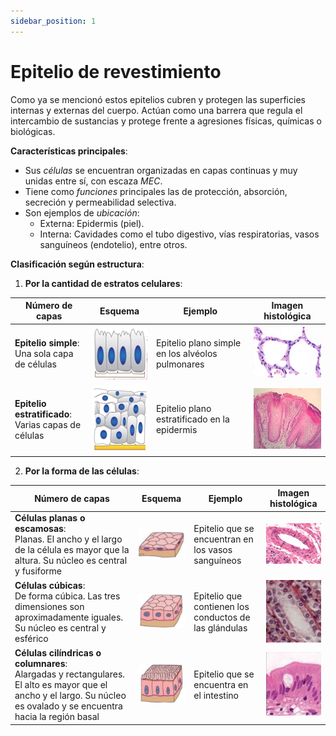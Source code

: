 ```yaml
---
sidebar_position: 1
---
```


# Epitelio de revestimiento

Como ya se mencionó estos epitelios cubren y protegen las superficies internas y externas del cuerpo. Actúan como una barrera que regula el intercambio de sustancias y protege frente a agresiones físicas, químicas o biológicas.

**Características principales**:

- Sus *células* se encuentran organizadas en capas continuas y muy unidas entre sí, con escaza *MEC*.
- Tiene como *funciones* principales las de protección, absorción, secreción y permeabilidad selectiva.
- Son ejemplos de *ubicación*:
    -   Externa: Epidermis (piel).
    -   Interna: Cavidades como el tubo digestivo, vías respiratorias, vasos sanguíneos (endotelio), entre otros.
 
**Clasificación según estructura**:

1.  **Por la cantidad de estratos celulares**:
    
| Número de capas | Esquema | Ejemplo | Imagen histológica |
|-----------|-----------|-----------|-----------|
| **Epitelio simple**:<br/> Una sola capa de células | ![Epitelio simple](/img/histologia/epitelial/de-revestimiento/clasificacion/esquema_epitelio_simple.png) | Epitelio plano simple en los alvéolos pulmonares | ![Alvéolos pulmonares](/img/histologia/epitelial/de-revestimiento/clasificacion/epitelio_simple_alveolo.jpg) |
| **Epitelio estratificado**:<br/> Varias capas de células | ![Epitelio simple](/img/histologia/epitelial/de-revestimiento/clasificacion/esquema_epitelio_estratificado.png) | Epitelio plano estratificado en la epidermis | ![Piel](/img/histologia/epitelial/de-revestimiento/clasificacion/epitelio_estratificado_piel.jpg) |

2.  **Por la forma de las células**:
    

| Número de capas | Esquema | Ejemplo | Imagen histológica |
|-----------|-----------|-----------|-----------|
| **Células planas o escamosas**:<br/>Planas. El ancho y el largo de la célula es mayor que la altura. Su núcleo es central y fusiforme | ![Planas](/img/histologia/epitelial/de-revestimiento/clasificacion/esquema_epitelio_planas.jpg) | Epitelio que se encuentran en los vasos sanguíneos | ![Alvéolos pulmonares](/img/histologia/epitelial/de-revestimiento/clasificacion/epitelio_planas.jpg) |
| **Células cúbicas**:<br/> De forma cúbica. Las tres dimensiones son aproximadamente iguales. Su núcleo es central y esférico | ![Cúbica](/img/histologia/epitelial/de-revestimiento/clasificacion/esquema_epitelio_cubicas.jpg) | Epitelio que contienen los conductos de las glándulas | ![Piel](/img/histologia/epitelial/de-revestimiento/clasificacion/epitelio_cubicas.jpg) |
| **Células cilíndricas o columnares**:<br/> Alargadas y rectangulares. El alto es mayor que el ancho y el largo. Su núcleo es ovalado y se encuentra hacia la región basal | ![Cilíndricas](/img/histologia/epitelial/de-revestimiento/clasificacion/esquema_epitelio_cilindricas.jpg) | Epitelio que se encuentra en el intestino | ![Alvéolos pulmonares](/img/histologia/epitelial/de-revestimiento/clasificacion/epitelio_cilindricas.jpg) |
